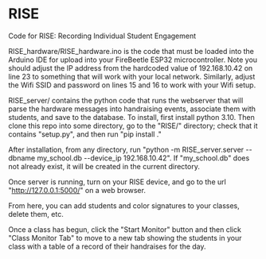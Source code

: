 # RISE
Code for RISE: Recording Individual Student Engagement

RISE_hardware/RISE_hardware.ino is the code that must be loaded into the Arduino IDE for upload into your FireBeetle ESP32 microcontroller. Note you should adjust the IP address from the hardcoded value of 192.168.10.42 on line 23 to something that will work with your local network. Similarly, adjust the Wifi SSID and password on lines 15 and 16 to work with your Wifi setup.

RISE_server/ contains the python code that runs the webserver that will parse the hardware messages into handraising events, associate them with students, and save to the database. To install, first install python 3.10. Then clone this repo into some directory, go to the "RISE/" directory; check that it contains "setup.py", and then run "pip install ."

After installation, from any directory, run "python -m RISE_server.server --dbname my_school.db --device_ip 192.168.10.42". If "my_school.db" does not already exist, it will be created in the current directory.

Once server is running, turn on your RISE device, and go to the url "http://127.0.0.1:5000/" on a web browser.

From here, you can add students and color signatures to your classes, delete them, etc. 

Once a class has begun, click the "Start Monitor" button and then click "Class Monitor Tab" to move to a new tab showing the students in your class with a table of a record of their handraises for the day.

